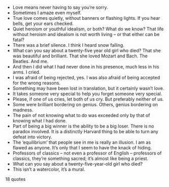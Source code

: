  - Love means never having to say you’re sorry.
 - Sometimes I amaze even myself.
 - True love comes quietly, without banners or flashing lights. If you hear bells, get your ears checked.
 - Quiet heroism or youthful idealism, or both? What do we know? That life without heroism and idealism is not worth living – or that either can be fatal?
 - There was a brief silence. I think I heard snow falling.
 - What can you say about a twenty-five year old girl who died? That she was beautiful and brilliant. That she loved Mozart and Bach. The Beatles. And me.
 - And then I did what I had never done in his presence, much less in his arms. I cried.
 - I was afraid of being rejected, yes. I was also afraid of being accepted for the wrong reasons.
 - Something may have been lost in translation, but it certainly wasn’t love.
 - It takes someone very special to help you forget someone very special.
 - Please, if one of us cries, let both of us cry. But preferably neither of us.
 - Some were brilliant bordering on genius. Others, genius bordering on madness.
 - The pain of not knowing what to do was exceeded only by that of knowing what I had done.
 - Part of being a big winner is the ability to be a big loser. There is no paradox involved. It is a distinctly Harvard thing to be able to turn any defeat into victory.
 - The ‘equilibrium’ that people see in me is really an illusion. I am as flawed as anyone. It’s only that I seem to have the knack of hiding.
 - Professors of classics – not even a professor of English – professors of classics, they’re something sacred; it’s almost like being a priest.
 - What can you say about a twenty-five-year-old girl who died?
 - This isn’t a watercolor, it’s a mural.

18 quotes